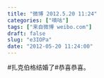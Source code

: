 ```yaml
---
title: "微博 2012.5.20 11:24"
categories: ["嘀咕"]
tags: ["来自微博 weibo.com"]
draft: false
slug: "e3IOPa"
date: "2012-05-20 11:24:00"
---
```


<p>#扎克伯格结婚了#恭喜恭喜。 ​​​​</p>
